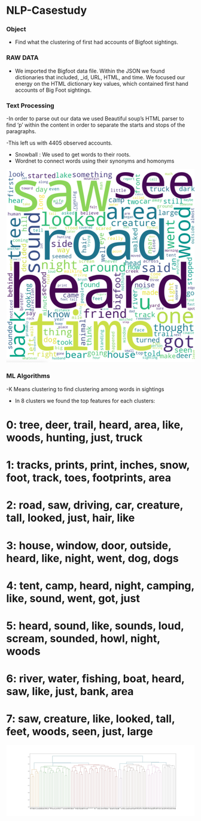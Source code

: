 # NLP-Casestudy


### Object
- Find what the clustering of first had accounts of Bigfoot sightings.

### RAW DATA
- We imported the Bigfoot data file. Within the JSON we found dictionaries that included,  _id,  URL,  HTML, and time. We focused our energy on the HTML dictionary key values, which contained first hand accounts of Big Foot sightings.

### Text Processing

-In order to parse out our data we used Beautiful soup’s HTML parser to find ‘p’ within the content in order to separate the starts and stops of the paragraphs.
  
-This left us with 4405 observed accounts.  
   
- Snowball : We used to get words to their roots.
- Wordnet to connect words using their synonyms and homonyms
  
 ![alt text](https://github.com/kyle-black/NLP-Casestudy/blob/main/Screen%20Shot%202021-03-26%20at%205.28.58%20PM.png)
 
 
 ###  ML Algorithms
  -K Means clustering to find clustering among words in sightings
  
  
  - In 8 clusters we found the top features for each clusters:
  # 0: tree, deer, trail, heard, area, like, woods, hunting, just, truck
  # 1: tracks, prints, print, inches, snow, foot, track, toes, footprints, area
  # 2: road, saw, driving, car, creature, tall, looked, just, hair, like
  # 3: house, window, door, outside, heard, like, night, went, dog, dogs
  # 4: tent, camp, heard, night, camping, like, sound, went, got, just
  # 5: heard, sound, like, sounds, loud, scream, sounded, howl, night, woods
  # 6: river, water, fishing, boat, heard, saw, like, just, bank, area
  # 7: saw, creature, like, looked, tall, feet, woods, seen, just, large 
  
  
  
  ![alt text](https://github.com/kyle-black/NLP-Casestudy/blob/main/hierachical_tree.jpg)
  
 
 
  

